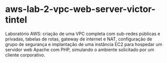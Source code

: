 # aws-lab-2-vpc-web-server-victor-tintel
Laboratório AWS: criação de uma VPC completa com sub-redes públicas e privadas, tabelas de rotas, gateway de internet e NAT, configuração de grupo de segurança e implantação de uma instância EC2 para hospedar um servidor web Apache com PHP, simulando o ambiente solicitado por um cliente corporativo.
